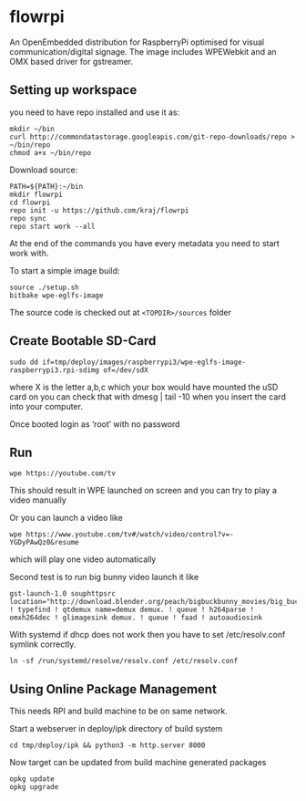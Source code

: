 # flowrpi

An OpenEmbedded distribution for RaspberryPi optimised for visual communication/digital signage. The image includes WPEWebkit and an OMX based driver for gstreamer.

## Setting up workspace

you need to have repo installed and use it as:

```shell
mkdir ~/bin
curl http://commondatastorage.googleapis.com/git-repo-downloads/repo > ~/bin/repo
chmod a+x ~/bin/repo
```

Download source:

```shell
PATH=${PATH}:~/bin
mkdir flowrpi
cd flowrpi
repo init -u https://github.com/kraj/flowrpi
repo sync
repo start work --all
```

At the end of the commands you have every metadata you need to start work with.

To start a simple image build:
```shell
source ./setup.sh
bitbake wpe-eglfs-image
```
The source code is checked out at ```<TOPDIR>/sources``` folder

## Create Bootable SD-Card
 
 ```shell
sudo dd if=tmp/deploy/images/raspberrypi3/wpe-eglfs-image-raspberrypi3.rpi-sdimg of=/dev/sdX
 ```
 
where X is the letter a,b,c which your box would have mounted the uSD card on you can check that with dmesg | tail -10
when you insert the card into your computer.
 
Once booted login as ‘root’ with no password
 
## Run
```shell
wpe https://youtube.com/tv
 ```
This should result in WPE launched on screen and you can try to play a video manually
 
Or you can launch a video like
 ```shell
wpe https://www.youtube.com/tv#/watch/video/control?v=-YGDyPAwQz0&resume
 ```
which will play one video automatically
 
Second test is to run big bunny video launch it like
 ```shell
gst-launch-1.0 souphttpsrc location="http://download.blender.org/peach/bigbuckbunny_movies/big_buck_bunny_720p_h264.mov" ! typefind ! qtdemux name=demux demux. ! queue ! h264parse ! omxh264dec ! glimagesink demux. ! queue ! faad ! autoaudiosink
```
With systemd if dhcp does not work then you have to set /etc/resolv.conf symlink correctly.

```shell
ln -sf /run/systemd/resolve/resolv.conf /etc/resolv.conf
```
## Using Online Package Management

This needs RPI and build machine to be on same network.

Start a webserver in deploy/ipk directory of build system
```
cd tmp/deploy/ipk && python3 -m http.server 8000
```

Now target can be updated from build machine generated packages
```
opkg update
opkg upgrade
```

